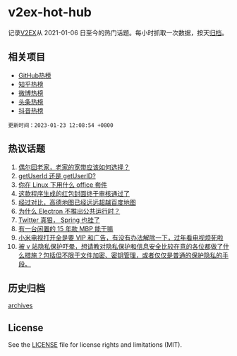 # v2ex-hot-hub

 记录[V2EX](https://www.v2ex.com/)从 2021-01-06 日至今的热门话题。每小时抓取一次数据，按天[归档](archives)。
 
 ## 相关项目

- [GitHub热榜](https://github.com/lonnyzhang423/github-hot-hub)
- [知乎热榜](https://github.com/lonnyzhang423/zhihu-hot-hub)
- [微博热榜](https://github.com/lonnyzhang423/weibo-hot-hub)
- [头条热榜](https://github.com/lonnyzhang423/toutiao-hot-hub)
- [抖音热榜](https://github.com/lonnyzhang423/douyin-hot-hub)


 `更新时间：2023-01-23 12:08:54 +0800`

## 热议话题

1. [偶尔回老家，老家的宽带应该如何选择？](https://www.v2ex.com/t/910273)
1. [getUserId 还是 getUserID?](https://www.v2ex.com/t/910246)
1. [你在 Linux 下用什么 office 套件](https://www.v2ex.com/t/910259)
1. [这款程序生成的红包封面终于审核通过了](https://www.v2ex.com/t/910245)
1. [经过对比，高德地图已经远远超越百度地图](https://www.v2ex.com/t/910277)
1. [为什么 Electron 不推出公共运行时？](https://www.v2ex.com/t/910242)
1. [Twitter 真狠， Spring 也挂了](https://www.v2ex.com/t/910247)
1. [有一台闲置的 15 年款 MBP 能干嘛](https://www.v2ex.com/t/910283)
1. [小米电视打开全是要 VIP 和广告，有没有办法解除一下，过年看电视烦死啦](https://www.v2ex.com/t/910265)
1. [被 v 站隐私保护吓晕，想请教对隐私保护和信息安全比较在意的各位都做了什么措施？包括但不限于文件加密、密钥管理，或者仅仅是普通的保护隐私的手段。](https://www.v2ex.com/t/910294)

## 历史归档

[archives](archives)

## License

See the [LICENSE](LICENSE) file for license rights and limitations (MIT).
